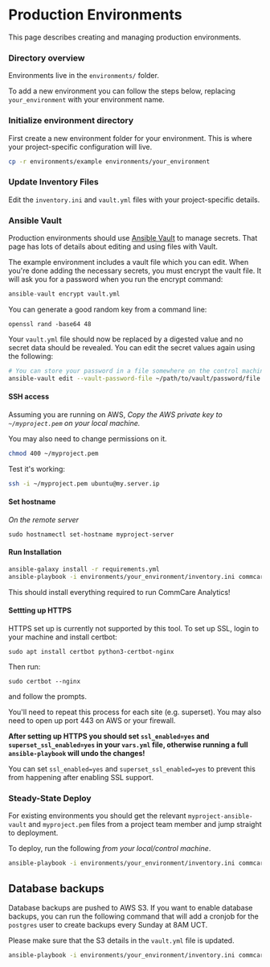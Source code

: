 Production Environments
=======================

This page describes creating and managing production environments.

### Directory overview

Environments live in the `environments/` folder.

To add a new environment you can follow the steps below, replacing `your_environment` with your environment name.


### Initialize environment directory

First create a new environment folder for your environment.
This is where your project-specific configuration will live. 

```bash
cp -r environments/example environments/your_environment
```
### Update Inventory Files

Edit the `inventory.ini` and `vault.yml` files with your project-specific details.


### Ansible Vault

Production environments should use [Ansible Vault](https://docs.ansible.com/ansible/latest/user_guide/vault.html) to manage secrets.
That page has lots of details about editing and using files with Vault.

The example environment includes a vault file which you can edit. When you're done adding the necessary secrets, you must encrypt the vault file. It will ask you for a password when you run the encrypt command:

```python
ansible-vault encrypt vault.yml
```

You can generate a good random key from a command line:

```
openssl rand -base64 48
```

Your `vault.yml` file should now be replaced by a digested value and no secret data should be revealed. You can edit the secret values again using the following:

```bash
# You can store your password in a file somewhere on the control machine
ansible-vault edit --vault-password-file ~/path/to/vault/password/file ./environments/your_environment/vault.yml
```

#### SSH access

Assuming you are running on AWS, *Copy the AWS private key to `~/myproject.pem` on your local machine.*

You may also need to change permissions on it.

```bash
chmod 400 ~/myproject.pem
```

Test it's working:

```bash
ssh -i ~/myproject.pem ubuntu@my.server.ip
```

#### Set hostname

*On the remote server*

`sudo hostnamectl set-hostname myproject-server`

#### Run Installation

```bash
ansible-galaxy install -r requirements.yml
ansible-playbook -i environments/your_environment/inventory.ini commcare_analytics.yml -e @./environments/your_environment/vault.yml -e @./environments/your_environment/vars.yml --ask-vault-password -u ubuntu --tags=mynew
```

This should install everything required to run CommCare Analytics!

#### Settting up HTTPS

HTTPS set up is currently not supported by this tool. To set up SSL, login to your machine and install certbot:

```
sudo apt install certbot python3-certbot-nginx
```

Then run:

```
sudo certbot --nginx
```

and follow the prompts.

You'll need to repeat this process for each site (e.g. superset).
You may also need to open up port 443 on AWS or your firewall.

**After setting up HTTPS you should set `ssl_enabled=yes` and `superset_ssl_enabled=yes` in your `vars.yml` file,
otherwise running a full `ansible-playbook` will undo the changes!**

You can set `ssl_enabled=yes` and `superset_ssl_enabled=yes` to prevent this from happening
after enabling SSL support.

### Steady-State Deploy

For existing environments you should get the relevant `myproject-ansible-vault` and `myproject.pem`
files from a project team member and jump straight to deployment.

To deploy, run the following *from your local/control machine*.

```bash
ansible-playbook -i environments/your_environment/inventory.ini commcare_analytics.yml --limit myserver --vault-password-file ~/path/to/vault/password/file -vv --tags="deploy" -e @./environments/your_environment/vault.yml
```

## Database backups
Database backups are pushed to AWS S3. If you want to enable database backups, you can run the following command that will add a cronjob for the `postgres` user to create backups every Sunday at 8AM UCT.

Please make sure that the S3 details in the `vault.yml` file is updated.

```bash
ansible-playbook -i environments/your_environment/inventory.ini commcare_analytics.yml --vault-password-file ~/path/to/vault/password/file --tags="postgres_backup,aws_setup" -e @./environments/your_environment/vault.yml
```